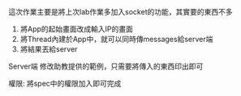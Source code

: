 這次作業主要是將上次lab作業多加入socket的功能，其實要的東西不多
1. 將App的起始畫面改成輸入IP的畫面
2. 將Thread內建於App中，就可以同時傳messages給server端
3. 將結果丟給server

Server端
修改助教提供的範例，只需要將傳入的東西印出即可

權限:
將spec中的權限加入即可完成
